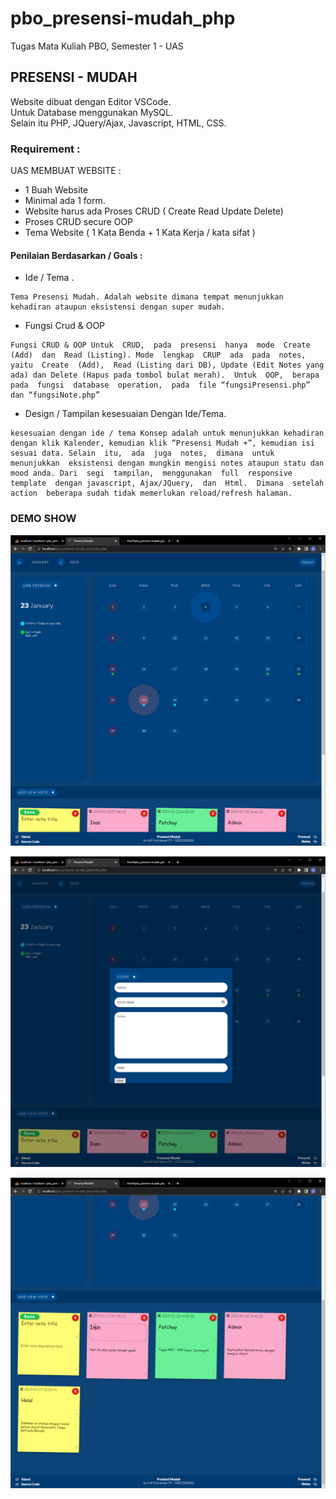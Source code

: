 # pbo_presensi-mudah_php  
Tugas Mata Kuliah PBO, Semester 1 - UAS  

## PRESENSI - MUDAH  
Website dibuat dengan Editor VSCode.  
Untuk Database menggunakan MySQL.  
Selain itu PHP, JQuery/Ajax, Javascript, HTML, CSS.  
  


### Requirement :  
UAS MEMBUAT WEBSITE :  
- 1 Buah Website  
- Minimal ada 1 form.  
- Website harus ada Proses CRUD ( Create Read Update Delete)  
- Proses CRUD secure OOP  
- Tema Website ( 1 Kata Benda + 1 Kata Kerja / kata sifat )  

#### Penilaian Berdasarkan / Goals :  
- Ide / Tema .  
```
Tema Presensi Mudah. Adalah website dimana tempat menunjukkan kehadiran ataupun eksistensi dengan super mudah.
```
- Fungsi Crud & OOP  
```
Fungsi CRUD & OOP Untuk  CRUD,  pada  presensi  hanya  mode  Create  (Add)  dan  Read (Listing). Mode  lengkap  CRUP  ada  pada  notes,  yaitu  Create  (Add),  Read (Listing dari DB), Update (Edit Notes yang ada) dan Delete (Hapus pada tombol bulat merah).  Untuk  OOP,  berapa  pada  fungsi  database  operation,  pada  file “fungsiPresensi.php” dan “fungsiNote.php”
```
- Design / Tampilan kesesuaian Dengan Ide/Tema.  
```
kesesuaian dengan ide / tema Konsep adalah untuk menunjukkan kehadiran dengan klik Kalender, kemudian klik “Presensi Mudah +”, kemudian isi sesuai data. Selain  itu,  ada  juga  notes,  dimana  untuk  menunjukkan  eksistensi dengan mungkin mengisi notes ataupun statu dan mood anda. Dari  segi  tampilan,  menggunakan  full  responsive  template  dengan javascript, Ajax/JQuery,  dan  Html.  Dimana  setelah  action  beberapa sudah tidak memerlukan reload/refresh halaman.
```


### DEMO SHOW

![Image 1](ss1.png?raw=true)

![Image 1](ss2.png?raw=true)

![Image 1](ss3.png?raw=true)
